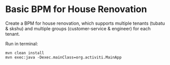 # Basic BPM for House Renovation

Create a BPM for house renovation, which supports multiple tenants (tubatu & skshu) and multiple groups (customer-service & engineer) for each tenant.

Run in terminal:

```
mvn clean install
mvn exec:java -Dexec.mainClass=org.activiti.MainApp
```
